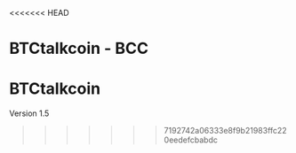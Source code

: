 <<<<<<< HEAD

BTCtalkcoin - BCC
=======
BTCtalkcoin
===========

Version 1.5
>>>>>>> 7192742a06333e8f9b21983ffc220eedefcbabdc
